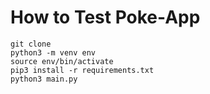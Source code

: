 # How to Test Poke-App

```
git clone
python3 -m venv env
source env/bin/activate
pip3 install -r requirements.txt
python3 main.py
```